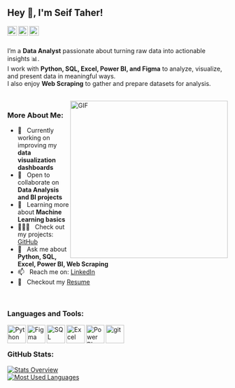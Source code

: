 ## Hey 👋, I'm Seif Taher!
<a href="https://www.linkedin.com/in/seif-taher-3bb873252?utm_source=share&utm_campaign=share_via&utm_content=profile&utm_medium=android_app"><img align="left" alt="linkedin" src="https://img.icons8.com/color/48/linkedin.png" height="22px"/></a>
<a href="https://x.com/Seiftaher30?t=C5ROaHyM7Jw4qWmpWWVX6g&s=08"><img align="left" alt="twitter" src="https://img.icons8.com/color/48/twitterx--v1.png" height="22px"/></a>
<a href="https://www.facebook.com/share/19X7muwFEj/"><img align="left" alt="facebook" src="https://img.icons8.com/color/48/facebook-new.png" height="22px"/></a>

<br><br>

I’m a **Data Analyst** passionate about turning raw data into actionable insights 📊.  
I work with **Python, SQL, Excel, Power BI, and Figma** to analyze, visualize, and present data in meaningful ways.  
I also enjoy **Web Scraping** to gather and prepare datasets for analysis.

<br/>

<img align="right" alt="GIF" src="https://raw.githubusercontent.com/rahul-jha98/rahul-jha98/main/techstack.gif" width="360px"/>
  
###  More About Me:
- 🔭 &nbsp; Currently working on improving my **data visualization dashboards**  
- 🤝 &nbsp; Open to collaborate on **Data Analysis and BI projects**  
- 🌱 &nbsp; Learning more about **Machine Learning basics**  
- 👨🏻‍💻 &nbsp; Check out my projects: [GitHub](https://github.com/SeiffTaherr21)  
- 💬 &nbsp; Ask me about **Python, SQL, Excel, Power BI, Web Scraping**  
- 📫 &nbsp; Reach me on: [LinkedIn](https://www.linkedin.com/in/seif-taher-3bb873252?utm_source=share&utm_campaign=share_via&utm_content=profile&utm_medium=android_app)  
- 📝 &nbsp; Checkout my [Resume](YOUR-RESUME-LINK)  

<br>

###  Languages and Tools:
<a href="https://www.python.org"><img align="left" alt="Python" height="42px" src="https://raw.githubusercontent.com/rahul-jha98/github_readme_icons/main/language_and_tools/square/python/python.svg"></a>
<a href="https://www.figma.com/"><img align="left" alt="Figma" height="42px" src="https://raw.githubusercontent.com/rahul-jha98/github_readme_icons/main/language_and_tools/square/figma/figma.svg"></a>
<a href="https://www.microsoft.com/en-us/sql-server"><img align="left" alt="SQL" height="42px" src="https://img.icons8.com/ios-filled/50/000000/sql.png"></a>
<a href="https://www.microsoft.com/en/microsoft-365/excel"><img align="left" alt="Excel" height="42px" src="https://img.icons8.com/color/48/000000/microsoft-excel-2019--v1.png"></a>
<a href="https://powerbi.microsoft.com/"><img align="left" alt="Power BI" height="42px" src="https://img.icons8.com/color/48/000000/power-bi.png"></a>
<a href="https://git-scm.com/"><img src="https://raw.githubusercontent.com/rahul-jha98/github_readme_icons/main/language_and_tools/square/git-scm/git-scm.svg" align="left" alt="git" height="42px"/></a>

<br><br>

###  GitHub Stats:
<a href="https://github.com/SeiffTaherr21/github-stats-transparent">
  
![Stats Overview](https://raw.githubusercontent.com/SeiffTaherr21/github-stats-transparent/output/generated/overview.svg)  
![Most Used Languages](https://raw.githubusercontent.com/SeiffTaherr21/github-stats-transparent/output/generated/languages.svg)

</a>



</a>
